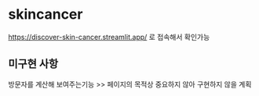 # skincancer


https://discover-skin-cancer.streamlit.app/ 로 접속해서 확인가능 


## 미구현 사항

방문자를 계산해 보여주는기능 >> 페이지의 목적상 중요하지 않아 구현하지 않을 계획
